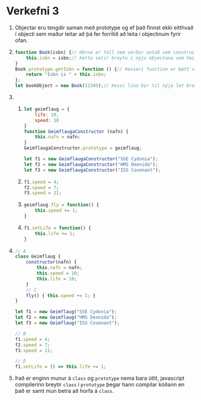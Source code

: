 # Verkefni 3

1.  Objectar eru tengdir saman með prototype og ef það finnst ekki eitthvað í objecti sem maður leitar að þá fer forritið að leita í objectinum fyrir ofan.
2.  ```javascript
    function Book(isbn) {// Hérna er fall sem verður notað sem constructorinn fyrir objecta
        this.isbn = isbn;// Þetta setir breytu í nýju objectana sem heitir isbn og er sama gildi og breytan sem kom inn með fallinu
    }
    Book.prototype.getIsbn = function () {// Þessari function er bætt við í prototype á Book og það er það sem er notað til þess að gera __proto__ þegar það er notað new svo að þessi function mun bætast við í __proto__ á öllum nýjum objectum sem eru búnit til úr fallinu Book
        return "Isbn is " + this.isbn;
    };
    let bookObject = new Book(12345);// Þessi lína býr til nýja let breytu sem er undefined og bætir svo nýjum object úr fallinu Book í breytuna
    ```
3.  
    1.  ```javascript
        let geimflaug = {
            life: 10,
            speed: 10
        }
        function GeimflaugaConstructor (nafn) {
            this.nafn = nafn;
        }
        GeimflaugaConstructor.prototype = geimflaug;

        let f1 = new GeimflaugaConstructor("SSE Cydonia");
        let f2 = new GeimflaugaConstructor("HMS Deonida");
        let f3 = new GeimflaugaConstructor("ISS Covenant");
        ```
    2.  ```javascript
        f1.speed = 4;
        f2.speed = 7;
        f3.speed = 11;
        ```
    3.  ```javascript
        geimflaug.fly = function() {
            this.speed += 1;
        }
        ```
    4.  ```javascript
        f1.setLife = function() {
            this.life += 1;
        }
        ```
4.  ```javascript
    // A
    class Geimflaug {
        constructor(nafn) {
            this.nafn = nafn;
            this.speed = 10;
            this.life = 10;
        }
        // C
        fly() { this.speed += 1; }
    }

    let f1 = new Geimflaug("SSE Cydonia");
    let f2 = new Geimflaug("HMS Deonida");
    let f3 = new Geimflaug("ISS Covenant");

    // B
    f1.speed = 4;
    f2.speed = 7;
    f3.speed = 11;

    // D
    f1.setLife = () => this.life += 1;
    ```
5.  Það er enginn munur á `class` og `prototype` nema bara útlit, javascript compilerinn breytir `class` í `prototype` þegar hann compilar kóðann en það er samt mun betra að horfa á `class`.